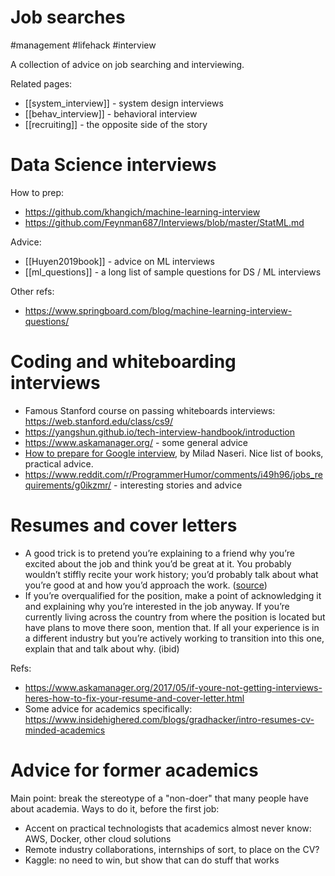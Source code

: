 # Job searches

#management #lifehack #interview

A collection of advice on job searching and interviewing.

Related pages:
* [[system_interview]] - system design interviews
* [[behav_interview]] - behavioral interview
* [[recruiting]] - the opposite side of the story

# Data Science interviews

How to prep:
* https://github.com/khangich/machine-learning-interview
* https://github.com/Feynman687/Interviews/blob/master/StatML.md

Advice:
* [[Huyen2019book]] - advice on ML interviews
* [[ml_questions]] - a long list of sample questions for DS / ML interviews

Other refs:
* https://www.springboard.com/blog/machine-learning-interview-questions/

# Coding and whiteboarding interviews

* Famous Stanford course on passing whiteboards interviews: https://web.stanford.edu/class/cs9/
* https://yangshun.github.io/tech-interview-handbook/introduction
* https://www.askamanager.org/ - some general advice
* [How to prepare for Google interview](https://www.linkedin.com/pulse/average-googler-four-weeks-study-plan-milad-naseri/?trk=v-feed), by Milad Naseri. Nice list of books, practical advice. 
* https://www.reddit.com/r/ProgrammerHumor/comments/i49h96/jobs_requirements/g0ikzmr/ - interesting stories and advice

# Resumes and cover letters

* A good trick is to pretend you’re explaining to a friend why you’re excited about the job and think you’d be great at it. You probably wouldn’t stiffly recite your work history; you’d probably talk about what you’re good at and how you’d approach the work. ([source](https://www.askamanager.org/2017/06/how-to-write-a-cover-letter-that-will-help-you-get-an-interview.html))
* If you’re overqualified for the position, make a point of acknowledging it and explaining why you’re interested in the job anyway. If you’re currently living across the country from where the position is located but have plans to move there soon, mention that. If all your experience is in a different industry but you’re actively working to transition into this one, explain that and talk about why. (ibid)

Refs:
* https://www.askamanager.org/2017/05/if-youre-not-getting-interviews-heres-how-to-fix-your-resume-and-cover-letter.html
* Some advice for academics specifically: https://www.insidehighered.com/blogs/gradhacker/intro-resumes-cv-minded-academics

# Advice for former academics

Main point: break the stereotype of a "non-doer" that many people have about academia. Ways to do it, before the first job:

* Accent on practical technologists that academics almost never know: AWS, Docker, other cloud solutions
* Remote industry collaborations, internships of sort, to place on the CV?
* Kaggle: no need to win, but show that can do stuff that works
